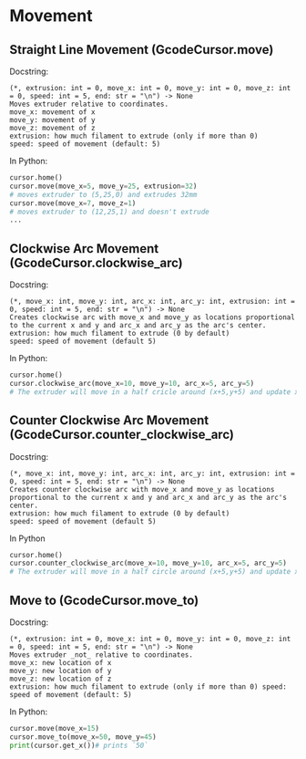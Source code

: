 # Movement

## Straight Line Movement (GcodeCursor.move)

Docstring:
```
(*, extrusion: int = 0, move_x: int = 0, move_y: int = 0, move_z: int = 0, speed: int = 5, end: str = "\n") -> None
Moves extruder relative to coordinates.
move_x: movement of x
move_y: movement of y
move_z: movement of z
extrusion: how much filament to extrude (only if more than 0)
speed: speed of movement (default: 5)
```

In Python:
```python
cursor.home()
cursor.move(move_x=5, move_y=25, extrusion=32)
# moves extruder to (5,25,0) and extrudes 32mm
cursor.move(move_x=7, move_z=1)
# moves extruder to (12,25,1) and doesn't extrude
...
```

## Clockwise Arc Movement (GcodeCursor.clockwise_arc)
Docstring:
```
(*, move_x: int, move_y: int, arc_x: int, arc_y: int, extrusion: int = 0, speed: int = 5, end: str = "\n") -> None
Creates clockwise arc with move_x and move_y as locations proportional to the current x and y and arc_x and arc_y as the arc's center.
extrusion: how much filament to extrude (0 by default)
speed: speed of movement (default 5)
```

In Python:
```python
cursor.home()
cursor.clockwise_arc(move_x=10, move_y=10, arc_x=5, arc_y=5)
# The extruder will move in a half cricle around (x+5,y+5) and update x and y.
```

## Counter Clockwise Arc Movement (GcodeCursor.counter_clockwise_arc)
Docstring:
```
(*, move_x: int, move_y: int, arc_x: int, arc_y: int, extrusion: int = 0, speed: int = 5, end: str = "\n") -> None
Creates counter clockwise arc with move_x and move_y as locations proportional to the current x and y and arc_x and arc_y as the arc's center.
extrusion: how much filament to extrude (0 by default)
speed: speed of movement (default 5)
```

In Python
```python
cursor.home()
cursor.counter_clockwise_arc(move_x=10, move_y=10, arc_x=5, arc_y=5)
# The extruder will move in a half circle around (x+5,y+5) and update x and y.
```

## Move to (GcodeCursor.move_to)
Docstring:
```
(*, extrusion: int = 0, move_x: int = 0, move_y: int = 0, move_z: int = 0, speed: int = 5, end: str = "\n") -> None
Moves extruder _not_ relative to coordinates.
move_x: new location of x
move_y: new location of y
move_z: new location of z
extrusion: how much filament to extrude (only if more than 0) speed: speed of movement (default: 5)
```

In Python:
```python
cursor.move(move_x=15)
cursor.move_to(move_x=50, move_y=45)
print(cursor.get_x())# prints `50`
```

